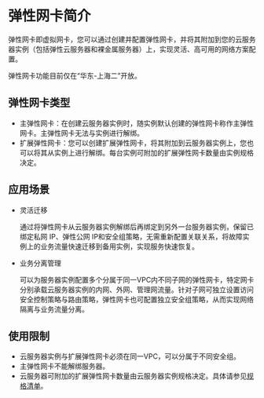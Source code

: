 # 弹性网卡简介<a name="vpc_nic_0001"></a>

弹性网卡即虚拟网卡，您可以通过创建并配置弹性网卡，并将其附加到您的云服务器实例（包括弹性云服务器和裸金属服务器）上，实现灵活、高可用的网络方案配置。

弹性网卡功能目前仅在“华东-上海二”开放。

## 弹性网卡类型<a name="section4543491911"></a>

-   主弹性网卡：在创建云服务器实例时，随实例默认创建的弹性网卡称作主弹性网卡。主弹性网卡无法与实例进行解绑。
-   扩展弹性网卡：您可以创建扩展弹性网卡，将其附加到云服务器实例上，您也可以将其从实例上进行解绑。每台实例可附加的扩展弹性网卡数量由实例规格决定。

## 应用场景<a name="section572982743311"></a>

-   灵活迁移

    通过将弹性网卡从云服务器实例解绑后再绑定到另外一台服务器实例，保留已绑定私网 IP、弹性公网 IP和安全组策略，无需重新配置关联关系，将故障实例上的业务流量快速迁移到备用实例，实现服务快速恢复。

-   业务分离管理

    可以为服务器实例配置多个分属于同一VPC内不同子网的弹性网卡，特定网卡分别承载云服务器实例的内网、外网、管理网流量。针对子网可独立设置访问安全控制策略与路由策略，弹性网卡也可配置独立安全组策略，从而实现网络隔离与业务流量分离。


## 使用限制<a name="section88493501226"></a>

-   云服务器实例与扩展弹性网卡必须在同一VPC，可以分属于不同安全组。
-   主弹性网卡不能解绑服务器。
-   云服务器可附加的扩展弹性网卡数量由云服务器实例规格决定。具体请参见[规格清单](https://support.huaweicloud.com/productdesc-ecs/zh-cn_topic_0159822360.html)。

